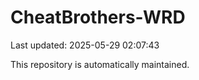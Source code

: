 # CheatBrothers-WRD

Last updated: 2025-05-29 02:07:43

This repository is automatically maintained.
